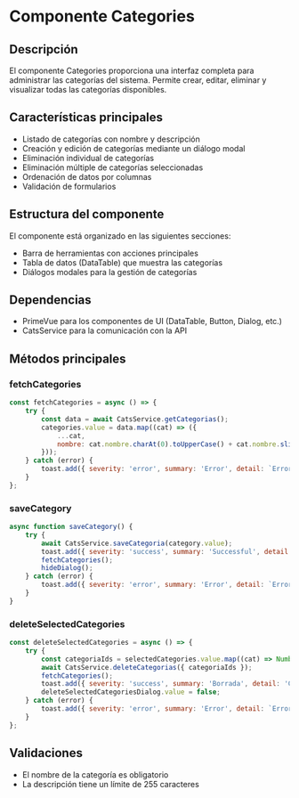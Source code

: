 # Componente Categories

## Descripción
El componente Categories proporciona una interfaz completa para administrar las categorías del sistema. Permite crear, editar, eliminar y visualizar todas las categorías disponibles.

## Características principales
- Listado de categorías con nombre y descripción
- Creación y edición de categorías mediante un diálogo modal
- Eliminación individual de categorías
- Eliminación múltiple de categorías seleccionadas
- Ordenación de datos por columnas
- Validación de formularios

## Estructura del componente
El componente está organizado en las siguientes secciones:
- Barra de herramientas con acciones principales
- Tabla de datos (DataTable) que muestra las categorías
- Diálogos modales para la gestión de categorías

## Dependencias
- PrimeVue para los componentes de UI (DataTable, Button, Dialog, etc.)
- CatsService para la comunicación con la API

## Métodos principales

### fetchCategories
```javascript
const fetchCategories = async () => {
    try {
        const data = await CatsService.getCategorias();
        categories.value = data.map((cat) => ({
            ...cat,
            nombre: cat.nombre.charAt(0).toUpperCase() + cat.nombre.slice(1)
        }));
    } catch (error) {
        toast.add({ severity: 'error', summary: 'Error', detail: `Error al actualizar las categorias: ${error.message}`, life: 5000 });
    }
};
```

### saveCategory
```javascript
async function saveCategory() {
    try {
        await CatsService.saveCategoria(category.value);
        toast.add({ severity: 'success', summary: 'Successful', detail: 'Categoría guardada!', life: 5000 });
        fetchCategories();
        hideDialog();
    } catch (error) {
        toast.add({ severity: 'error', summary: 'Error', detail: `Error al guardar la categoría: ${error.message}`, life: 5000 });
    }
}
```

### deleteSelectedCategories
```javascript
const deleteSelectedCategories = async () => {
    try {
        const categoriaIds = selectedCategories.value.map((cat) => Number(cat.id));
        await CatsService.deleteCategorias({ categoriaIds });
        fetchCategories();
        toast.add({ severity: 'success', summary: 'Borrada', detail: 'Categorías borradas con exito.', life: 3000 });
        deleteSelectedCategoriesDialog.value = false;
    } catch (error) {
        toast.add({ severity: 'error', summary: 'Error', detail: `Error al borrar las categorias: ${error.message}`, life: 5000 });
    }
};
```

## Validaciones
- El nombre de la categoría es obligatorio
- La descripción tiene un límite de 255 caracteres
